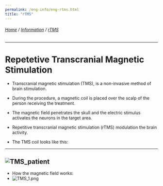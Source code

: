 ```yaml
---
permalink: /eng-info/eng-rtms.html
title: "rTMS"
---
```

###### [Home](https://uitpsypro.github.io/1/) / [Information](https://uitpsypro.github.io/1/eng-info) / [rTMS](https://uitpsypro.github.io/1/eng-info/eng-rtms)
---
# Repetetive Transcranial Magnetic Stimulation

* Transcranial magnetic stimulation (TMS), is a non-invasive method of brain stimulation. 
* During the procedure, a magnetic coil is placed over the scalp of the person receiving the treatment. 
* The magnetic field penetrates the skull and the electric stimulus activates the neurons in the target area.
* Repetitive transcranial magnetic stimulation (rTMS) modulation the brain activity.

* The TMS coil looks like this: 
---
![TMS_patient](/1/pictures/TMS_patient.jpg)
---

* How the magnetic field works:
* ![TMS_1.png](/1/pictures/TMS_1.png) 
